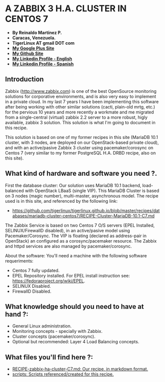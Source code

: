 # A ZABBIX 3 H.A. CLUSTER IN CENTOS 7

- **By Reinaldo Martínez P.**
- **Caracas, Venezuela.**
- **TigerLinux AT gmail DOT com**
- **[My Google Plus Site](https://plus.google.com/+ReinaldoMartinez)**
- **[My Github Site](https://github.com/tigerlinux)**
- **[My Linkedin Profile - English](https://ve.linkedin.com/in/tigerlinux/en)**
- **[My Linkedin Profile - Spanish](https://ve.linkedin.com/in/tigerlinux/es)**


## Introduction

Zabbix (http://www.zabbix.com) is one of the best OpenSource monitoring solutions for corporative environments, and is also very easy to implement in a private cloud. In my last 7 years I have been implementing this software after being working with other similar solutions (cacti, plain-old mrtg, etc.) for the pervious 10 years and more recently a workmate and me migrated from a single-central (virtual) zabbix 2.2 server to a more robust, higly available, zabbix 3 solution. This solution is what I'm going to document in this recipe.

This solution is based on one of my former recipes in this site (MariaDB 10.1 cluster, with 3 nodes, are deployed on our OpenStack-based private cloud), and with an active/pasive Zabbix 3 cluster using pacemaker/corosync on Centos 7 (very similar to my former PostgreSQL H.A. DRBD recipe, also on this site).


## What kind of hardware and software you need ?.

First the database cluster: Our solution uses MariaDB 10.1 backend, load-balanced with OpenStack LBaaS (single VIP). This MariaDB Cluster is based on 3 nodes (magic number), multi-master, asynchronous model. The recipe used is in this site, and referenced by the following link:

* https://github.com/tigerlinux/tigerlinux.github.io/blob/master/recipes/databases/mariadb-cluster-centos7/RECIPE-Cluster-MariaDB-10.1-C7.md

The Zabbix Service is based on two Centos 7 O/S servers (EPEL Installed, SELINUX/FirewallD disabled), in an active/pasive model using Pacemaker/Corosync. The VIP is floating (declared as address-pair in OpenStack) an configured as a corosync/pacemaker resource. The Zabbix and httpd services are also managed by pacemaker/corosync.

About the software: You'll need a machine with the following software requeriments:

* Centos 7 fully updated.
* EPEL Repository installed. For EPEL install instruction see: https://fedoraproject.org/wiki/EPEL.
* SELINUX Disabled.
* FirewallD Disabled.


## What knowledge should you need to have at hand ?:

* General Linux administration.
* Monitoring concepts - specially with Zabbix.
* Cluster concepts (pacemaker/corosync).
* Optional but recommended: Layer 4 Load Balancing concepts.


## What files you'll find here ?:

* [RECIPE-zabbix-ha-cluster-C7.md: Our recipe, in markdown format.](https://github.com/tigerlinux/tigerlinux.github.io/blob/master/recipes/monitoring/zabbix-3-ha-cluster/RECIPE-zabbix-ha-cluster-C7.md "Zabbix 3 H.A. Recipe")
* [scripts: Scripts referenced/created for this recipe.](https://github.com/tigerlinux/tigerlinux.github.io/tree/master/recipes/monitoring/zabbix-3-ha-cluster/scripts "Our Zabbix 3 Recipe Support Scripts")

